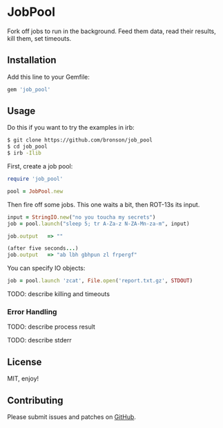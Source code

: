 # JobPool

Fork off jobs to run in the background.  Feed them data, read their results, kill them, set timeouts.


## Installation

Add this line to your Gemfile:

```ruby
gem 'job_pool'
```

## Usage

Do this if you want to try the examples in irb:

```bash
$ git clone https://github.com/bronson/job_pool
$ cd job_pool
$ irb -Ilib
```

First, create a job pool:

```ruby
require 'job_pool'

pool = JobPool.new
```

Then fire off some jobs.  This one waits a bit, then ROT-13s its input.

```ruby
input = StringIO.new("no you toucha my secrets")
job = pool.launch("sleep 5; tr A-Za-z N-ZA-Mn-za-m", input)

job.output   => ""

(after five seconds...)
job.output   => "ab lbh gbhpun zl frpergf"
```

You can specify IO objects:

```ruby
job = pool.launch 'zcat', File.open('report.txt.gz', STDOUT)
```

TODO: describe killing and timeouts


### Error Handling

TODO: describe process result

TODO: describe stderr


## License

MIT, enjoy!


## Contributing

Please submit issues and patches on
[GitHub](https://github.com/bronson/job_pool/).
